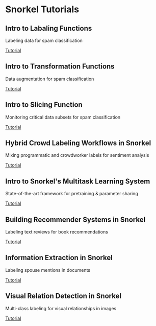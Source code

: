 # Snorkel Tutorials

## Intro to Labaling Functions
Labeling data for spam classification

[Tutorial](https://www.snorkel.org/use-cases/01-spam-tutorial)

## Intro to Transformation Functions
Data augmentation for spam classification

[Tutorial](https://www.snorkel.org/use-cases/02-spam-data-augmentation-tutorial)

## Intro to Slicing Function
Monitoring critical data subsets for spam classification

[Tutorial](https://www.snorkel.org/use-cases/03-spam-data-slicing-tutorial)

## Hybrid Crowd Labeling Workflows in Snorkel
Mixing programmatic and crowdworker labels for sentiment analysis

[Tutorial](https://www.snorkel.org/use-cases/crowdsourcing-tutorial)

## Intro to Snorkel's Multitask Learning System
State-of-the-art framework for pretraining & parameter sharing

[Tutorial](https://www.snorkel.org/use-cases/multitask-tutorial)

## Building Recommender Systems in Snorkel
Labeling text reviews for book recommendations

[Tutorial](https://www.snorkel.org/use-cases/recsys-tutorial)

## Information Extraction in Snorkel
Labeling spouse mentions in documents

[Tutorial](https://www.snorkel.org/use-cases/spouse-demo)

## Visual Relation Detection in Snorkel
Multi-class labeling for visual relationships in images

[Tutorial](https://www.snorkel.org/use-cases/visual-relation-tutorial)